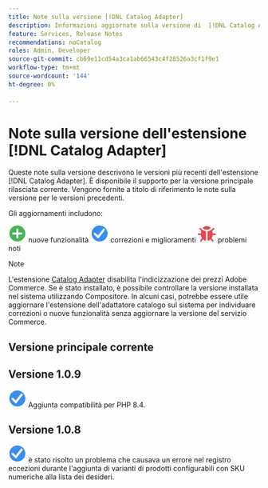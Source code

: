 ```yaml
---
title: Note sulla versione [!DNL Catalog Adapter]
description: Informazioni aggiornate sulla versione di  [!DNL Catalog Adapter]  per Adobe Commerce.
feature: Services, Release Notes
recommendations: noCatalog
roles: Admin, Developer
source-git-commit: cb69e11cd54a3ca1ab66543c4f28526a3cf1f9e1
workflow-type: tm+mt
source-wordcount: '144'
ht-degree: 0%

---
```


# Note sulla versione dell&#39;estensione [!DNL Catalog Adapter]

Queste note sulla versione descrivono le versioni più recenti dell&#39;estensione [!DNL Catalog Adapter]. È disponibile il supporto per la versione principale rilasciata corrente. Vengono fornite a titolo di riferimento le note sulla versione per le versioni precedenti.

Gli aggiornamenti includono:

![Nuove](../assets/new.svg) nuove funzionalità
![Correzioni](../assets/fix.svg) correzioni e miglioramenti
![Bug](../assets/bug.svg) problemi noti


>[!NOTE]
>
>L&#39;estensione [Catalog Adapter](catalog-adapter.md) disabilita l&#39;indicizzazione dei prezzi Adobe Commerce. Se è stato installato, è possibile controllare la versione installata nel sistema utilizzando Compositore. In alcuni casi, potrebbe essere utile aggiornare l&#39;estensione dell&#39;adattatore catalogo sul sistema per individuare correzioni o nuove funzionalità senza aggiornare la versione del servizio Commerce.

## Versione principale corrente

## Versione 1.0.9

![Correzione](../assets/fix.svg) Aggiunta compatibilità per PHP 8.4. <!--MDEE-941-->

## Versione 1.0.8

![Correzione](../assets/fix.svg) è stato risolto un problema che causava un errore nel registro eccezioni durante l&#39;aggiunta di varianti di prodotti configurabili con SKU numeriche alla lista dei desideri. <!--MDEE-876-->
